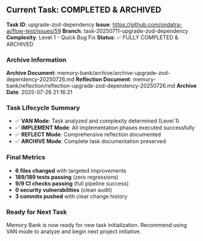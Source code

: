 ## Current Task: COMPLETED & ARCHIVED

**Task ID**: upgrade-zod-dependency
**Issue**: https://github.com/ondatra-ai/flow-test/issues/59
**Branch**: task-20250711-upgrade-zod-dependency
**Complexity**: Level 1 - Quick Bug Fix
**Status**: ✅ FULLY COMPLETED & ARCHIVED

### Archive Information

**Archive Document**: memory-bank/archive/archive-upgrade-zod-dependency-20250726.md
**Reflection Document**: memory-bank/reflection/reflection-upgrade-zod-dependency-20250726.md
**Archive Date**: 2025-07-26 21:16:21

### Task Lifecycle Summary

- ✅ **VAN Mode**: Task analyzed and complexity determined (Level 1)
- ✅ **IMPLEMENT Mode**: All implementation phases executed successfully
- ✅ **REFLECT Mode**: Comprehensive reflection documented
- ✅ **ARCHIVE Mode**: Complete task documentation preserved

### Final Metrics

- **6 files changed** with targeted improvements
- **189/189 tests passing** (zero regressions)
- **9/9 CI checks passing** (full pipeline success)
- **0 security vulnerabilities** (clean audit)
- **3 commits pushed** with clear change history

### Ready for Next Task

Memory Bank is now ready for new task initialization. Recommend using VAN mode to analyze and begin next project initiative.
